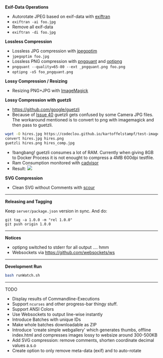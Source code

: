 
**Exif-Data Operations**

 * Autorotate JPEG based on exif-data with [exiftran](http://manpages.ubuntu.com/manpages/zesty/man1/exiftran.1.html)
  * `exiftran -ai foo.jpg`
 * Remove all exif-data  
  * `exiftran -di foo.jpg`

**Lossless Compression**

 * Lossless JPG compression with [jpegoptim](https://github.com/tjko/jpegoptim)
  * `jpegoptim foo.jpg`
 * Lossless PNG compression with [pngquant](https://pngquant.org/) and [optipng](https://de.wikipedia.org/wiki/OptiPNG)
  * `pngquant --quality=65-80 --ext _pngquant.png foo.png`
  * `optipng -o5 foo_pngquant.png`

**Lossy Compression / Resizing**

 * Resizing PNG+JPG with [ImageMagick](https://de.wikipedia.org/wiki/ImageMagick)

**Lossy Compression with guetzli**

 * https://github.com/google/guetzli
 * Because of [Issue 40](https://github.com/google/guetzli/issues/40) guetzli gets confused by some Camera JPG files. The workaround mentioned is to convert to png with imagemagick and then pass to guetzli.

```sh
wget -O hires.jpg https://codeclou.github.io/kartoffelstampf/test-images/test-affinity-photo-600dpi.jpg
convert hires.jpg hires.png
guetzli hires.png hires_comp.jpg
```

 * !bangbang! guetzli consumes a lot of RAM. Currently when giving 8GB to Docker Process it is not enought to compress a 4MB 600dpi testfile.
  * Ram Consumption monitored with [cadvisor](https://github.com/google/cadvisor)
  * Result: ![](https://codeclou.github.io/kartoffelstampf/img/guetzli-ram-8gb-killed.png)
  
 

**SVG Compression**

 * Clean SVG without Comments with [scour](https://github.com/scour-project/scour)

----

**Releasing and Tagging**

Keep `server/package.json` version in sync. And do:

```
git tag -a 1.0.0 -m "rel 1.0.0"
git push origin 1.0.0
```

----

**Notices**

 * optipng switched to stderr for all output .... hmm
 * Websockets via https://github.com/websockets/ws
 
 
---
 
**Development Run**

```bash
bash runWatch.sh
```

---

TODO

 * Display results of Commandline-Executions
  * Support `ncurses` and other progress-bar thingy stuff.
  * Support ANSI Colors
  * Use Websockets to output line-wise instantly 
 * Introduce Batches with unique IDs
 * Make whole batches downloadable as ZIP
 * Introduce 'create simple webgallery' which generates thumbs, offline index.html and compresses images lossy to websize around 300-500KB
 * Add SVG compression: remove comments, shorten coordinate decimal values a.s.o
 * Create option to only remove meta-data (exif) and to auto-rotate